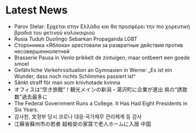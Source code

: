 # Latest News
-  Parov Stelar: Ερχεται στην Ελλάδα και θα προσφέρει την πιο χορευτική βραδιά του φετινού καλοκαιριού
-  Rusia Tuduh Duolingo Sebarkan Propaganda LGBT
-  Сторонника «Яблока» арестовали за развратные действия против несовершеннолетней
-  Brasserie Pausa in Venlo prikkelt de zintuigen, maar ontbeert een goede smoel
-  Gefährliche Verkehrssituation an Gymnasien in Werne: „Es ist ein Wunder, dass noch nichts Schlimmes passiert ist“
-  Sänkt straff för man som knivhotade kvinna
-  オフィスは“空き旅館”！観光メインの新潟・湯沢町に企業が進出 県の“誘致数”過去最多に
-  The Federal Government Runs a College. It Has Had Eight Presidents in Six Years.
-  감사원, 文정부 당시 코로나 대응·국가채무 관리체계 등 감사
-  江蘇省蘇州市の若者 超格安の家賃で老人ホームに入居 中国
